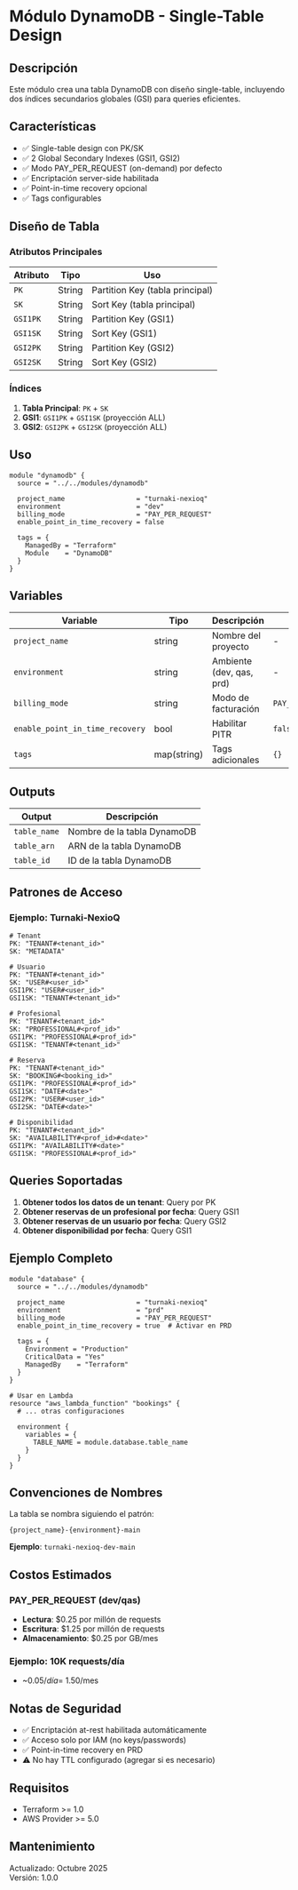 # Módulo DynamoDB - Single-Table Design

## Descripción

Este módulo crea una tabla DynamoDB con diseño single-table, incluyendo dos índices secundarios globales (GSI) para queries eficientes.

## Características

- ✅ Single-table design con PK/SK
- ✅ 2 Global Secondary Indexes (GSI1, GSI2)
- ✅ Modo PAY_PER_REQUEST (on-demand) por defecto
- ✅ Encriptación server-side habilitada
- ✅ Point-in-time recovery opcional
- ✅ Tags configurables

## Diseño de Tabla

### Atributos Principales

| Atributo | Tipo | Uso |
|----------|------|-----|
| `PK` | String | Partition Key (tabla principal) |
| `SK` | String | Sort Key (tabla principal) |
| `GSI1PK` | String | Partition Key (GSI1) |
| `GSI1SK` | String | Sort Key (GSI1) |
| `GSI2PK` | String | Partition Key (GSI2) |
| `GSI2SK` | String | Sort Key (GSI2) |

### Índices

1. **Tabla Principal**: `PK` + `SK`
2. **GSI1**: `GSI1PK` + `GSI1SK` (proyección ALL)
3. **GSI2**: `GSI2PK` + `GSI2SK` (proyección ALL)

## Uso

```hcl
module "dynamodb" {
  source = "../../modules/dynamodb"

  project_name                  = "turnaki-nexioq"
  environment                   = "dev"
  billing_mode                  = "PAY_PER_REQUEST"
  enable_point_in_time_recovery = false

  tags = {
    ManagedBy = "Terraform"
    Module    = "DynamoDB"
  }
}
```

## Variables

| Variable | Tipo | Descripción | Default | Requerido |
|----------|------|-------------|---------|-----------|
| `project_name` | string | Nombre del proyecto | - | ✅ |
| `environment` | string | Ambiente (dev, qas, prd) | - | ✅ |
| `billing_mode` | string | Modo de facturación | `PAY_PER_REQUEST` | ❌ |
| `enable_point_in_time_recovery` | bool | Habilitar PITR | `false` | ❌ |
| `tags` | map(string) | Tags adicionales | `{}` | ❌ |

## Outputs

| Output | Descripción |
|--------|-------------|
| `table_name` | Nombre de la tabla DynamoDB |
| `table_arn` | ARN de la tabla DynamoDB |
| `table_id` | ID de la tabla DynamoDB |

## Patrones de Acceso

### Ejemplo: Turnaki-NexioQ

```hcl
# Tenant
PK: "TENANT#<tenant_id>"
SK: "METADATA"

# Usuario
PK: "TENANT#<tenant_id>"
SK: "USER#<user_id>"
GSI1PK: "USER#<user_id>"
GSI1SK: "TENANT#<tenant_id>"

# Profesional
PK: "TENANT#<tenant_id>"
SK: "PROFESSIONAL#<prof_id>"
GSI1PK: "PROFESSIONAL#<prof_id>"
GSI1SK: "TENANT#<tenant_id>"

# Reserva
PK: "TENANT#<tenant_id>"
SK: "BOOKING#<booking_id>"
GSI1PK: "PROFESSIONAL#<prof_id>"
GSI1SK: "DATE#<date>"
GSI2PK: "USER#<user_id>"
GSI2SK: "DATE#<date>"

# Disponibilidad
PK: "TENANT#<tenant_id>"
SK: "AVAILABILITY#<prof_id>#<date>"
GSI1PK: "AVAILABILITY#<date>"
GSI1SK: "PROFESSIONAL#<prof_id>"
```

## Queries Soportadas

1. **Obtener todos los datos de un tenant**: Query por PK
2. **Obtener reservas de un profesional por fecha**: Query GSI1 
3. **Obtener reservas de un usuario por fecha**: Query GSI2
4. **Obtener disponibilidad por fecha**: Query GSI1

## Ejemplo Completo

```hcl
module "database" {
  source = "../../modules/dynamodb"

  project_name                  = "turnaki-nexioq"
  environment                   = "prd"
  billing_mode                  = "PAY_PER_REQUEST"
  enable_point_in_time_recovery = true  # Activar en PRD

  tags = {
    Environment = "Production"
    CriticalData = "Yes"
    ManagedBy    = "Terraform"
  }
}

# Usar en Lambda
resource "aws_lambda_function" "bookings" {
  # ... otras configuraciones
  
  environment {
    variables = {
      TABLE_NAME = module.database.table_name
    }
  }
}
```

## Convenciones de Nombres

La tabla se nombra siguiendo el patrón:
```
{project_name}-{environment}-main
```

**Ejemplo**: `turnaki-nexioq-dev-main`

## Costos Estimados

### PAY_PER_REQUEST (dev/qas)
- **Lectura**: $0.25 por millón de requests
- **Escritura**: $1.25 por millón de requests
- **Almacenamiento**: $0.25 por GB/mes

### Ejemplo: 10K requests/día
- ~$0.05/día = ~$1.50/mes

## Notas de Seguridad

- ✅ Encriptación at-rest habilitada automáticamente
- ✅ Acceso solo por IAM (no keys/passwords)
- ✅ Point-in-time recovery en PRD
- ⚠️ No hay TTL configurado (agregar si es necesario)

## Requisitos

- Terraform >= 1.0
- AWS Provider >= 5.0

## Mantenimiento

Actualizado: Octubre 2025  
Versión: 1.0.0